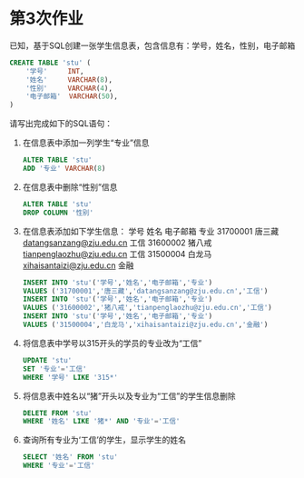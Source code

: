 # 第3次作业

已知，基于SQL创建一张学生信息表，包含信息有：学号，姓名，性别，电子邮箱

```sql
CREATE TABLE 'stu' (
    '学号'     INT,
    '姓名'     VARCHAR(8),
    '性别'     VARCHAR(4),
    '电子邮箱'  VARCHAR(50),
)
```

请写出完成如下的SQL语句：
1. 在信息表中添加一列学生“专业”信息

   ```sql
   ALTER TABLE 'stu'
   ADD '专业' VARCHAR(8)
   ```

2. 在信息表中删除“性别”信息

   ```sql
   ALTER TABLE 'stu'
   DROP COLUMN '性别'
   ```

3. 在信息表添加如下学生信息：
   学号              姓名        电子邮箱                                      专业
   31700001    唐三藏    datangsanzang@zju.edu.cn    工信
   31600002    猪八戒    tianpenglaozhu@zju.edu.cn    工信
   31500004    白龙马    xihaisantaizi@zju.edu.cn          金融

   ```sql
   INSERT INTO 'stu'('学号','姓名','电子邮箱','专业')
   VALUES ('31700001','唐三藏','datangsanzang@zju.edu.cn','工信')
   INSERT INTO 'stu'('学号','姓名','电子邮箱','专业')
   VALUES ('31600002','猪八戒','tianpenglaozhu@zju.edu.cn','工信')
   INSERT INTO 'stu'('学号','姓名','电子邮箱','专业')
   VALUES ('31500004','白龙马','xihaisantaizi@zju.edu.cn','金融')
   ```

4. 将信息表中学号以315开头的学员的专业改为“工信”

   ```sql
   UPDATE 'stu'
   SET '专业'='工信'
   WHERE '学号' LIKE '315*'
   ```

5. 将信息表中姓名以“猪”开头以及专业为“工信”的学生信息删除

   ```sql
   DELETE FROM 'stu'
   WHERE '姓名' LIKE '猪*' AND '专业'='工信'
   ```

6. 查询所有专业为‘工信’的学生，显示学生的姓名

   ```sql
   SELECT '姓名' FROM 'stu'
   WHERE '专业'='工信'
   ```

